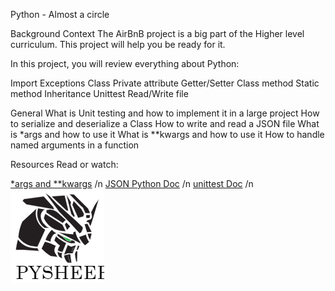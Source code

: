 Python - Almost a circle

Background Context
The AirBnB project is a big part of the Higher level curriculum. This project will help you be ready for it.

In this project, you will review everything about Python:

Import
Exceptions
Class
Private attribute
Getter/Setter
Class method
Static method
Inheritance
Unittest
Read/Write file

General
What is Unit testing and how to implement it in a large project
How to serialize and deserialize a Class
How to write and read a JSON file
What is *args and how to use it
What is **kwargs and how to use it
How to handle named arguments in a function

Resources
Read or watch:

[*args and **kwargs](https://yasoob.me/2013/08/04/args-and-kwargs-in-python-explained/) 
/n
[JSON Python Doc](https://docs.python.org/3/library/json.html)
/n
[unittest Doc](https://docs.python.org/3.4/library/unittest.html#module-unittest)
/n
[![Alt text](image.png)](https://www.pythonsheets.com/notes/python-tests.html)

